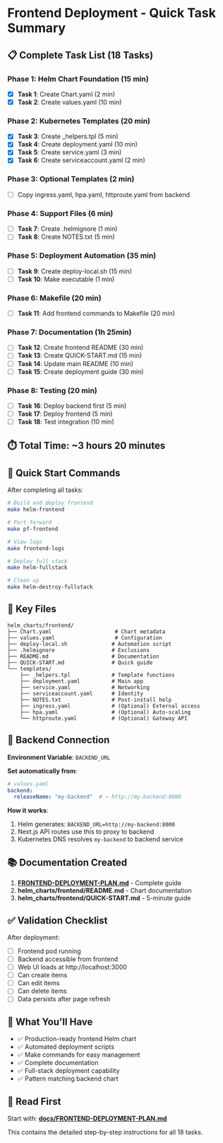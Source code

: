 # Frontend Deployment - Quick Task Summary

## 📋 Complete Task List (18 Tasks)

### Phase 1: Helm Chart Foundation (15 min)
- [X] **Task 1**: Create Chart.yaml (2 min)
- [X] **Task 2**: Create values.yaml (10 min)

### Phase 2: Kubernetes Templates (20 min)
- [X] **Task 3**: Create _helpers.tpl (5 min)
- [X] **Task 4**: Create deployment.yaml (10 min)
- [X] **Task 5**: Create service.yaml (3 min)
- [X] **Task 6**: Create serviceaccount.yaml (2 min)

### Phase 3: Optional Templates (2 min)
- [ ] Copy ingress.yaml, hpa.yaml, httproute.yaml from backend

### Phase 4: Support Files (6 min)
- [ ] **Task 7**: Create .helmignore (1 min)
- [ ] **Task 8**: Create NOTES.txt (5 min)

### Phase 5: Deployment Automation (35 min)
- [ ] **Task 9**: Create deploy-local.sh (15 min)
- [ ] **Task 10**: Make executable (1 min)

### Phase 6: Makefile (20 min)
- [ ] **Task 11**: Add frontend commands to Makefile (20 min)

### Phase 7: Documentation (1h 25min)
- [ ] **Task 12**: Create frontend README (30 min)
- [ ] **Task 13**: Create QUICK-START.md (15 min)
- [ ] **Task 14**: Update main README (10 min)
- [ ] **Task 15**: Create deployment guide (30 min)

### Phase 8: Testing (20 min)
- [ ] **Task 16**: Deploy backend first (5 min)
- [ ] **Task 17**: Deploy frontend (5 min)
- [ ] **Task 18**: Test integration (10 min)

## ⏱️ Total Time: ~3 hours 20 minutes

## 🎯 Quick Start Commands

After completing all tasks:

```bash
# Build and deploy frontend
make helm-frontend

# Port forward
make pf-frontend

# View logs
make frontend-logs

# Deploy full stack
make helm-fullstack

# Clean up
make helm-destroy-fullstack
```

## 🔑 Key Files

```
helm_charts/frontend/
├── Chart.yaml                    # Chart metadata
├── values.yaml                   # Configuration
├── deploy-local.sh              # Automation script
├── .helmignore                  # Exclusions
├── README.md                    # Documentation
├── QUICK-START.md               # Quick guide
└── templates/
    ├── _helpers.tpl             # Template functions
    ├── deployment.yaml          # Main app
    ├── service.yaml             # Networking
    ├── serviceaccount.yaml      # Identity
    ├── NOTES.txt                # Post-install help
    ├── ingress.yaml             # (Optional) External access
    ├── hpa.yaml                 # (Optional) Auto-scaling
    └── httproute.yaml           # (Optional) Gateway API
```

## 🔗 Backend Connection

**Environment Variable**: `BACKEND_URL`

**Set automatically from**:
```yaml
# values.yaml
backend:
  releaseName: "my-backend"  # → http://my-backend:8000
```

**How it works**:
1. Helm generates: `BACKEND_URL=http://my-backend:8000`
2. Next.js API routes use this to proxy to backend
3. Kubernetes DNS resolves `my-backend` to backend service

## 📚 Documentation Created

1. **[FRONTEND-DEPLOYMENT-PLAN.md](docs/FRONTEND-DEPLOYMENT-PLAN.md)** - Complete guide
2. **helm_charts/frontend/README.md** - Chart documentation
3. **helm_charts/frontend/QUICK-START.md** - 5-minute guide

## ✅ Validation Checklist

After deployment:
- [ ] Frontend pod running
- [ ] Backend accessible from frontend
- [ ] Web UI loads at http://localhost:3000
- [ ] Can create items
- [ ] Can edit items
- [ ] Can delete items
- [ ] Data persists after page refresh

## 🎉 What You'll Have

- ✅ Production-ready frontend Helm chart
- ✅ Automated deployment scripts
- ✅ Make commands for easy management
- ✅ Complete documentation
- ✅ Full-stack deployment capability
- ✅ Pattern matching backend chart

## 📖 Read First

Start with: **[docs/FRONTEND-DEPLOYMENT-PLAN.md](docs/FRONTEND-DEPLOYMENT-PLAN.md)**

This contains the detailed step-by-step instructions for all 18 tasks.
